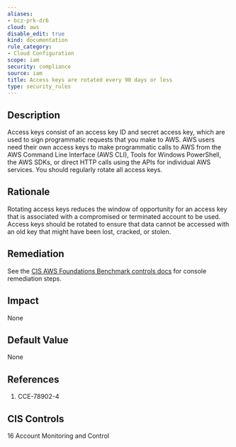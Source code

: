 ```yaml
---
aliases:
- bcz-prk-dr6
cloud: aws
disable_edit: true
kind: documentation
rule_category:
- Cloud Configuration
scope: iam
security: compliance
source: iam
title: Access keys are rotated every 90 days or less
type: security_rules
---
```


## Description

Access keys consist of an access key ID and secret access key, which are used to sign programmatic requests that you make to AWS. AWS users need their own access keys to make programmatic calls to AWS from the AWS Command Line Interface (AWS CLI), Tools for Windows PowerShell, the AWS SDKs, or direct HTTP calls using the APIs for individual AWS services. You should regularly rotate all access keys.

## Rationale

Rotating access keys reduces the window of opportunity for an access key that is associated with a compromised or terminated account to be used. Access keys should be rotated to ensure that data cannot be accessed with an old key that might have been lost, cracked, or stolen.

## Remediation

See the [CIS AWS Foundations Benchmark controls docs][1] for console remediation steps.

## Impact

None

## Default Value

None

## References

1. CCE-78902-4

## CIS Controls

16 Account Monitoring and Control

[1]: https://docs.aws.amazon.com/securityhub/latest/userguide/securityhub-cis-controls.html#securityhub-cis-controls-1.4
